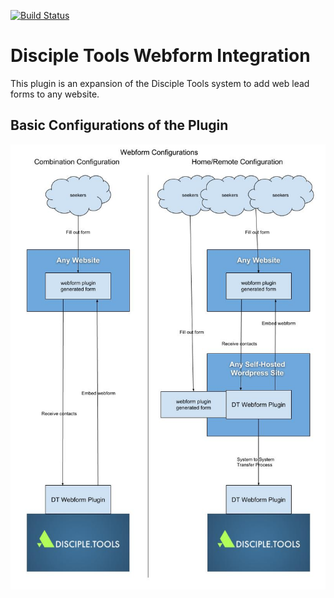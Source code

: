 [![Build Status](https://travis-ci.com/DiscipleTools/disciple-tools-webform.svg?branch=master)](https://travis-ci.com/DiscipleTools/disciple-tools-webform)

# Disciple Tools Webform Integration
This plugin is an expansion of the Disciple Tools system to add web lead forms to any website.

## Basic Configurations of the Plugin

![Webform Configurations](webform-configurations.jpg)
